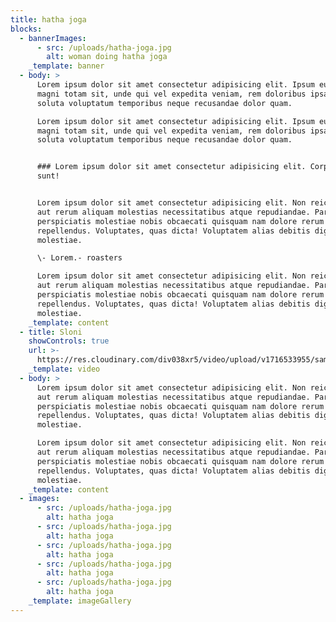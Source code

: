 ```yaml
---
title: hatha joga
blocks:
  - bannerImages:
      - src: /uploads/hatha-joga.jpg
        alt: woman doing hatha joga
    _template: banner
  - body: >
      Lorem ipsum dolor sit amet consectetur adipisicing elit. Ipsum eum modi
      magni totam sit, unde qui vel expedita veniam, rem doloribus ipsa eius
      soluta voluptatum temporibus neque recusandae dolor quam.

      Lorem ipsum dolor sit amet consectetur adipisicing elit. Ipsum eum modi
      magni totam sit, unde qui vel expedita veniam, rem doloribus ipsa eius
      soluta voluptatum temporibus neque recusandae dolor quam.


      ### Lorem ipsum dolor sit amet consectetur adipisicing elit. Corporis,
      sunt!


      Lorem ipsum dolor sit amet consectetur adipisicing elit. Non reiciendis
      aut rerum aliquam molestias necessitatibus atque repudiandae. Pariatur
      perspiciatis molestiae nobis obcaecati quisquam nam dolore rerum
      repellendus. Voluptates, quas dicta! Voluptatem alias debitis dignissimos
      molestiae.

      \- Lorem.- roasters

      Lorem ipsum dolor sit amet consectetur adipisicing elit. Non reiciendis
      aut rerum aliquam molestias necessitatibus atque repudiandae. Pariatur
      perspiciatis molestiae nobis obcaecati quisquam nam dolore rerum
      repellendus. Voluptates, quas dicta! Voluptatem alias debitis dignissimos
      molestiae.
    _template: content
  - title: Sloni
    showControls: true
    url: >-
      https://res.cloudinary.com/div038xr5/video/upload/v1716533955/samples/elephants.mp4
    _template: video
  - body: >
      Lorem ipsum dolor sit amet consectetur adipisicing elit. Non reiciendis
      aut rerum aliquam molestias necessitatibus atque repudiandae. Pariatur
      perspiciatis molestiae nobis obcaecati quisquam nam dolore rerum
      repellendus. Voluptates, quas dicta! Voluptatem alias debitis dignissimos
      molestiae.

      Lorem ipsum dolor sit amet consectetur adipisicing elit. Non reiciendis
      aut rerum aliquam molestias necessitatibus atque repudiandae. Pariatur
      perspiciatis molestiae nobis obcaecati quisquam nam dolore rerum
      repellendus. Voluptates, quas dicta! Voluptatem alias debitis dignissimos
      molestiae.
    _template: content
  - images:
      - src: /uploads/hatha-joga.jpg
        alt: hatha joga
      - src: /uploads/hatha-joga.jpg
        alt: hatha joga
      - src: /uploads/hatha-joga.jpg
        alt: hatha joga
      - src: /uploads/hatha-joga.jpg
        alt: hatha joga
      - src: /uploads/hatha-joga.jpg
        alt: hatha joga
    _template: imageGallery
---
```


